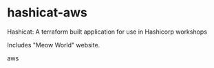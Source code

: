 # hashicat-aws
Hashicat: A terraform built application for use in Hashicorp workshops

Includes "Meow World" website.

aws

